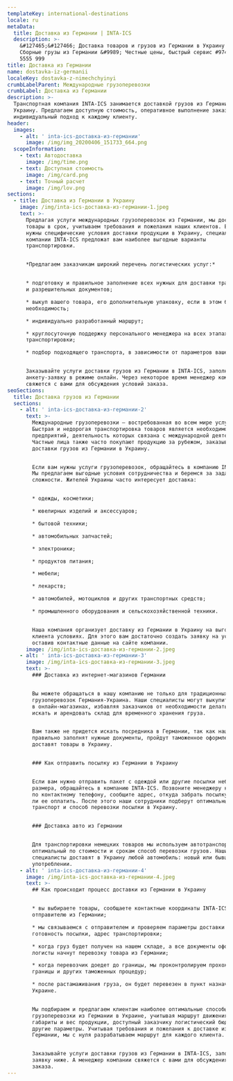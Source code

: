 ```yaml
---
templateKey: international-destinations
locale: ru
metaData:
  title: Доставка из Германии | INTA-ICS
  description: >-
    &#127465;&#127466; Доставка товаров и грузов из Германии в Украину &#9989;
    Сборные грузы из Германии &#9989; Честные цены, быстрый сервис #9742; 068
    5555 999
title: Доставка из Германии
name: dostavka-iz-germanii
localeKey: dostavka-z-nimechchyinyi
crumbLabelParent: Международные грузоперевозки
crumbLabel: Доставка из Германии
description: >-
  Транспортная компания INTA-ICS занимается доставкой грузов из Германии в
  Украину. Предлагаем доступную стоимость, оперативное выполнение заказа и
  индивидуальный подход к каждому клиенту.
header:
  images:
    - alt: ' inta-ics-доставка-из-германии'
      image: /img/img_20200406_151733_664.png
  scopeInformation:
    - text: Автодоставка
      image: /img/time.png
    - text: Доступная стоимость
      image: /img/card.png
    - text: Точный расчет
      image: /img/lov.png
sections:
  - title: Доставка из Германии в Украину
    image: /img/inta-ics-доставка-из-германии-1.jpeg
    text: >-
      Предлагая услуги международных грузоперевозок из Германии, мы доставляем
      товары в срок, учитываем требования и пожелания наших клиентов. Если вам
      нужны специфические условия доставки продукции в Украину, специалисты
      компании INTA-ICS предложат вам наиболее выгодные варианты
      транспортировки.


      *Предлагаем заказчикам широкий перечень логистических услуг:*


      * подготовку и правильное заполнение всех нужных для доставки транспортных
      и разрешительных документов;

      * выкуп вашего товара, его дополнительную упаковку, если в этом будет
      необходимость;

      * индивидуально разработанный маршрут;

      * круглосуточную поддержку персонального менеджера на всех этапах
      транспортировки;

      * подбор подходящего транспорта, в зависимости от параметров вашего груза.


      Заказывайте услуги доставки грузов из Германии в INTA-ICS, заполнив
      анкету-заявку в режиме онлайн. Через некоторое время менеджер компании
      свяжется с вами для обсуждения условий заказа.
seoSections:
  title: Доставка грузов из Германии
  sections:
    - alt: ' inta-ics-доставка-из-германии-2'
      text: >-
        Международные грузоперевозки — востребованная во всем мире услуга.
        Быстрая и недорогая транспортировка товаров является необходимостью для
        предприятий, деятельность которых связана с международной деятельностью.
        Частные лица также часто покупают продукцию за рубежом, заказывая услугу
        доставки грузов из Германии в Украину.


        Если вам нужны услуги грузоперевозок, обращайтесь в компанию INTA-ICS.
        Мы предлагаем выгодные условия сотрудничества и беремся за задачи любой
        сложности. Жителей Украины часто интересует доставка:


        * одежды, косметики;

        * ювелирных изделий и аксессуаров;

        * бытовой техники;

        * автомобильных запчастей;

        * электроники;

        * продуктов питания;

        * мебели;

        * лекарств;

        * автомобилей, мотоциклов и других транспортных средств;

        * промышленного оборудования и сельскохозяйственной техники.


        Наша компания организует доставку из Германии в Украину на выгодных для
        клиента условиях. Для этого вам достаточно создать заявку на услуги,
        оставив контактные данные на сайте компании.
      image: /img/inta-ics-доставка-из-германии-2.jpeg
    - alt: ' inta-ics-доставка-из-германии-3'
      image: /img/inta-ics-доставка-из-германии-3.jpeg
      text: >-
        ### Доставка из интернет-магазинов Германии


        Вы можете обращаться в нашу компанию не только для традиционных
        грузоперевозок Германия-Украина. Наши специалисты могут выкупить товары
        в онлайн-магазинах, избавляя заказчиков от необходимости делать закупки,
        искать и арендовать склад для временного хранения груза.


        Вам также не придется искать посредника в Германии, так как наши логисты
        правильно заполнят нужные документы, пройдут таможенное оформление и
        доставят товары в Украину.


        ### Как отправить посылку из Германии в Украину


        Если вам нужно отправить пакет с одеждой или другие посылки небольшого
        размера, обращайтесь в компанию INTA-ICS. Позвоните менеджеру компании
        по контактному телефону, сообщите адрес, откуда забрать посылку, и нужно
        ли ее оплатить. После этого наши сотрудники подберут оптимальный
        транспорт и способ перевозки посылки в Украину.


        ### Доставка авто из Германии


        Для транспортировки немецких товаров мы используем автотранспорт — это
        оптимальный по стоимости и срокам способ перевозки грузов. Наши
        специалисты доставят в Украину любой автомобиль: новый или бывший в
        употреблении.
    - alt: ' inta-ics-доставка-из-германии-4'
      image: /img/inta-ics-доставка-из-германии-4.jpeg
      text: >-
        ## Как происходит процесс доставки из Германии в Украину


        * вы выбираете товары, сообщаете контактные координаты INTA-ICS своему
        отправителю из Германии;

        * мы связываемся с отправителем и проверяем параметры доставки —
        готовность посылки, адрес транспортировки;

        * когда груз будет получен на нашем складе, а все документы оформлены,
        логисты начнут перевозку товара из Германии;

        * когда перевозчик доедет до границы, мы проконтролируем прохождение
        границы и других таможенных процедур;

        * после растамаживания груза, он будет перевезен в пункт назначения в
        Украине.


        Мы подбираем и предлагаем клиентам наиболее оптимальные способы
        грузоперевозки из Германии в Украине, учитывая маршрут движения,
        габариты и вес продукции, доступный заказчику логистический бюджет и
        другие параметры. Учитывая требования и пожелания к доставке из
        Германии, мы с нуля разрабатываем маршрут для каждого клиента.


        Заказывайте услуги доставки грузов из Германии в INTA-ICS, заполнив
        заявку ниже. А менеджер компании свяжется с вами для обсуждения условий
        заказа.
---
```

